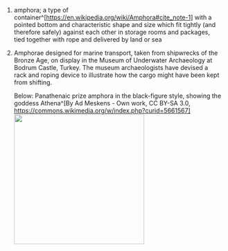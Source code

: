 1. amphora; a type of container^[https://en.wikipedia.org/wiki/Amphora#cite_note-1] with a pointed bottom and characteristic shape and size which fit tightly (and therefore safely) against each other in storage rooms and packages, tied together with rope and delivered by land or sea
2. Amphorae designed for marine transport, taken from shipwrecks of the Bronze Age, on display in the Museum of Underwater Archaeology at Bodrum Castle, Turkey. The museum archaeologists have devised a rack and roping device to illustrate how the cargo might have been kept from shifting.
	
	Below: Panathenaic prize amphora in the black-figure style, showing the goddess Athena^[By Ad Meskens - Own work, CC BY-SA 3.0, https://commons.wikimedia.org/w/index.php?curid=5661567]
	<img src="https://upload.wikimedia.org/wikipedia/commons/7/77/Amphorae_stacking.jpg" width="300" />